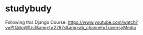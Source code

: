 # studybudy
Following this Django Course: 
https://www.youtube.com/watch?v=PtQiiknWUcI&amp;t=2767s&amp;ab_channel=TraversyMedia
